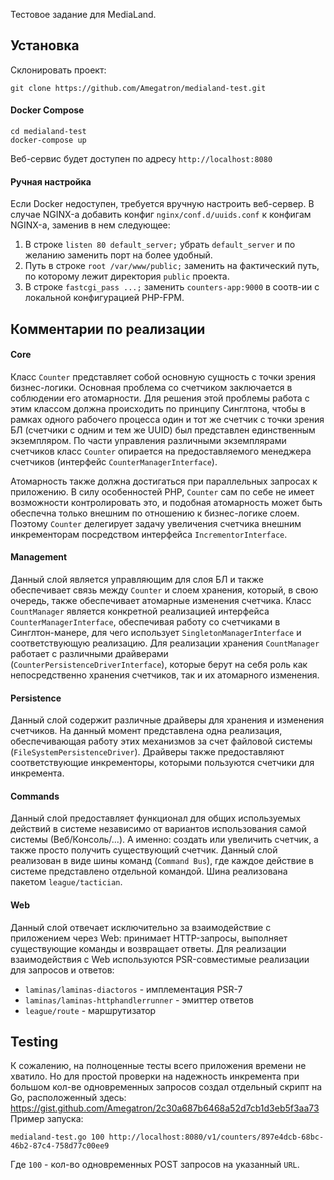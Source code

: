Тестовое задание для MediaLand.

## Установка ##
Склонировать проект:
```
git clone https://github.com/Amegatron/medialand-test.git
```
#### Docker Compose ####
```
cd medialand-test
docker-compose up
```
Веб-сервис будет доступен по адресу `http://localhost:8080`

#### Ручная настройка ####
Если Docker недоступен, требуется вручную настроить веб-сервер.
В случае NGINX-а добавить конфиг `nginx/conf.d/uuids.conf` к конфигам NGINX-а, заменив в нем следующее:
1. В строке `listen 80 default_server;` убрать `default_server` и по желанию заменить порт на более удобный.
2. Путь в строке `root /var/www/public;` заменить на фактический путь, по которому лежит директория `public` проекта.
3. В строке `fastcgi_pass ...;` заменить `counters-app:9000` в соотв-ии с локальной конфигурацией PHP-FPM.

## Комментарии по реализации ##

#### Core ####
Класс `Counter` представляет собой основную сущность с точки зрения бизнес-логики. Основная проблема со счетчиком заключается в соблюдении его атомарности.
Для решения этой проблемы работа с этим классом должна происходить по принципу Синглтона, чтобы в рамках одного рабочего процесса один и тот же счетчик с точки зрения БЛ (счетчики с одним и тем же UUID) был представлен единственным экземпляром.
По части управления различными экземплярами счетчиков класс `Counter` опирается на предоставляемого менеджера счетчиков (интерфейс `CounterManagerInterface`).

Атомарность также должна достигаться при параллельных запросах к приложению.
В силу особенностей PHP, `Counter` сам по себе не имеет возможности контролировать это, и подобная атомарность может быть обеспечна только внешним по отношению к бизнес-логике слоем. Поэтому `Counter` делегирует задачу увеличения счетчика внешним инкременторам посредством интерфейса `IncrementorInterface`.

#### Management ####
Данный слой является управляющим для слоя БЛ и также обеспечивает связь между `Counter` и слоем хранения, который, в свою очередь, также обеспечивает атомарные изменения счетчика.
Класс `CountManager` является конкретной реализацией интерфейса `CounterManagerInterface`, обеспечивая работу со счетчиками в Синглтон-манере, для чего использует `SingletonManagerInterface` и соответствующую реализацию.
Для реализации хранения `CountManager` работает с различными драйверами (`CounterPersistenceDriverInterface`), которые берут на себя роль как непосредственно хранения счетчиков, так и их атомарного изменения.

#### Persistence ####
Данный слой содержит различные драйверы для хранения и изменения счетчиков. На данный момент представлена одна реализация, обеспечивающая работу этих механизмов за счет файловой системы (`FileSystemPersistenceDriver`).
Драйверы также предоставляют соответствующие инкременторы, которыми пользуются счетчики для инкремента.

#### Commands ####
Данный слой предоставляет функционал для общих используемых действий в системе независимо от вариантов использования самой системы (Веб/Консоль/...). А именно: создать или увеличить счетчик, а также просто получить существующий счетчик.
Данный слой реализован в виде шины команд (`Command Bus`), где каждое действие в системе представлено отдельной командой.
Шина реализована пакетом `league/tactician`.

#### Web ####
Данный слой отвечает исключительно за взаимодействие с приложением через Web: принимает HTTP-запросы, выполняет существующие команды и возвращает ответы.
Для реализации взаимодействия с Web используются PSR-совместимые реализации для запросов и ответов:

* `laminas/laminas-diactoros` - имплементация PSR-7
* `laminas/laminas-httphandlerrunner` - эмиттер ответов
* `league/route` - маршрутизатор 

## Testing ##
К сожалению, на полноценные тесты всего приложения времени не хватило. Но для простой проверки на надежность инкремента при большом кол-ве одновременных запросов создал отдельный скрипт на Go, расположенный здесь: https://gist.github.com/Amegatron/2c30a687b6468a52d7cb1d3eb5f3aa73
Пример запуска:
```
medialand-test.go 100 http://localhost:8080/v1/counters/897e4dcb-68bc-46b2-87c4-758d77c00ee9
``` 
Где `100` - кол-во одновременных POST запросов на указанный `URL`.